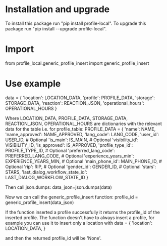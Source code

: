 # Installation and upgrade
To install this package run "pip install profile-local".
To upgrade this package run "pip install --upgrade profile-local".

# Import 
from profile_local.generic_profile_insert import generic_profile_insert

# Use example
data =  {
            'location': LOCATION_DATA,
            'profile': PROFILE_DATA,
            'storage': STORAGE_DATA,
            'reaction': REACTION_JSON,
            'operational_hours': OPERATIONAL_HOURS
}

Where LOCATION_DATA, PROFILE_DATA, STORAGE_DATA, REACTION_JSON, OPERATIONAL_HOURS are dictionaries with the relevant data for the table
i.e. for profile_table:
PROFILE_DATA = {
    'name': NAME,
    'name_approved': NAME_APPROVED,
    'lang_code': LANG_CODE,
    'user_id': USER_ID,     # Optional
    'is_main': IS_MAIN,     # Optional
    'visibility_id': VISIBILITY_ID,
    'is_approved': IS_APPROVED,
    'profile_type_id': PROFILE_TYPE_ID,     # Optional
    'preferred_lang_code': PREFERRED_LANG_CODE,     # Optional
    'experience_years_min': EXPERIENCE_YEARS_MIN,       # Optional
    'main_phone_id': MAIN_PHONE_ID,     # Optional
    'rip': RIP,     # Optional
    'gender_id': GENDER_ID,     # Optional
    'stars': STARS,
    'last_dialog_workflow_state_id': LAST_DIALOG_WORKFLOW_STATE_ID
}

Then call json.dumps:
data_json=json.dumps(data)

Now we can call the generic_profile_insert function:
profile_id = generic_profile_insert(data_json)

If the function inserted a profile successfully it returns the profile_id of the inserted profile.
The function doesn't have to always insert a profile, for example you can use it to insert only a location with
data =  {
            'location': LOCATION_DATA,
}

and then the returned profile_id will be 'None'.